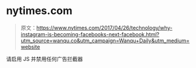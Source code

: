 # nytimes.com

> 原文：<https://www.nytimes.com/2017/04/26/technology/why-instagram-is-becoming-facebooks-next-facebook.html?utm_source=wanqu.co&utm_campaign=Wanqu+Daily&utm_medium=website>

请启用 JS 并禁用任何广告拦截器